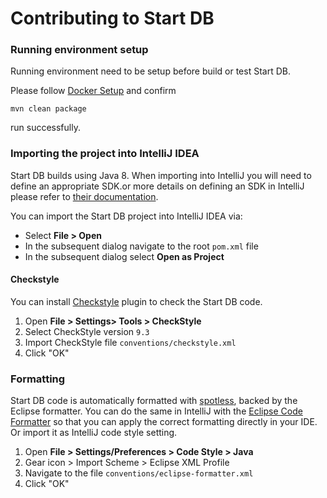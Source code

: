 # Contributing to Start DB

### Running environment setup

Running environment need to be setup before build or test Start DB.

Please follow [Docker Setup](docker/docker-compose.md) and confirm

```
mvn clean package
```

run successfully.

### Importing the project into IntelliJ IDEA

Start DB builds using Java 8. When importing into IntelliJ you will need
to define an appropriate SDK.or more details
on defining an SDK in IntelliJ please refer to [their documentation](https://www.jetbrains.com/help/idea/sdk.html#define-sdk).

You can import the Start DB project into IntelliJ IDEA via:

- Select **File > Open**
- In the subsequent dialog navigate to the root `pom.xml` file
- In the subsequent dialog select **Open as Project**

#### Checkstyle

You can install [Checkstyle] plugin to check the Start DB code.

1. Open **File > Settings> Tools > CheckStyle**
2. Select CheckStyle version `9.3`
3. Import CheckStyle file `conventions/checkstyle.xml`
4. Click "OK"

### Formatting

Start DB code is automatically formatted with [spotless], backed by the Eclipse formatter. You can do the same in IntelliJ with the [Eclipse Code Formatter] so that you can apply the correct formatting directly in
your IDE. Or import it as IntelliJ code style setting.

1. Open **File > Settings/Preferences > Code Style > Java**
2. Gear icon > Import Scheme > Eclipse XML Profile
3. Navigate to the file `conventions/eclipse-formatter.xml`
4. Click "OK"

[checkstyle]: https://plugins.jetbrains.com/plugin/1065-checkstyle-idea
[spotless]: https://github.com/diffplug/spotless
[eclipse code formatter]: https://plugins.jetbrains.com/plugin/6546-eclipse-code-formatter
